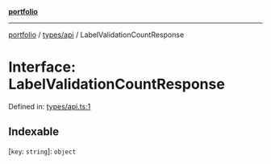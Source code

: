 [**portfolio**](../../../README.md)

***

[portfolio](../../../modules.md) / [types/api](../README.md) / LabelValidationCountResponse

# Interface: LabelValidationCountResponse

Defined in: [types/api.ts:1](https://github.com/tnorlund/Portfolio/blob/bc0cb3606619f2006b8bf63589daf2662ecceac3/portfolio/types/api.ts#L1)

## Indexable

\[`key`: `string`\]: `object`
